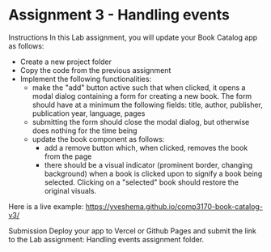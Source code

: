# Assignment 3 - Handling events

Instructions
In this Lab assignment, you will update your Book Catalog app as follows:

-   Create a new project folder
-   Copy the code from the previous assignment
-   Implement the following functionalities:
    -   make the "add" button active such that when clicked, it opens a modal dialog containing a form for creating a new book. The form should have at a minimum the following fields: title, author, publisher, publication year, language, pages
    -   submitting the form should close the modal dialog, but otherwise does nothing for the time being
    -   update the book component as follows:
        -   add a remove button which, when clicked, removes the book from the page
        -   there should be a visual indicator (prominent border, changing background) when a book is clicked upon to signify a book being selected. Clicking on a "selected" book should restore the original visuals.

Here is a live example: https://yveshema.github.io/comp3170-book-catalog-v3/

Submission
Deploy your app to Vercel or Github Pages and submit the link to the Lab assignment: Handling events assignment folder.
